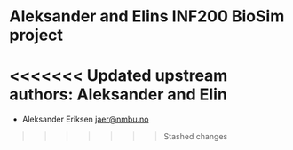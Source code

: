 # Aleksander and Elins INF200 BioSim project

<<<<<<< Updated upstream
authors: Aleksander and Elin
=======

* Aleksander Eriksen <jaer@nmbu.no>
>>>>>>> Stashed changes
